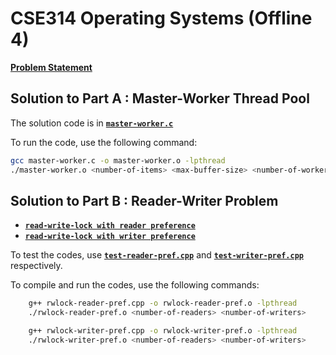 # CSE314 Operating Systems (Offline 4)

**[Problem Statement](https://github.com/fardinanam/CSE314-pthread-synchronization-offline/blob/master/Specifications/314_Pthread_Lab_Assignment.pdf)**

## Solution to Part A : Master-Worker Thread Pool

The solution code is in [**`master-worker.c`**](https://github.com/fardinanam/CSE314-pthread-synchronization-offline/blob/master/Offline4NecessaryCodes/master-worker/master-worker.c)

To run the code, use the following command:

```bash
gcc master-worker.c -o master-worker.o -lpthread
./master-worker.o <number-of-items> <max-buffer-size> <number-of-worker> <number-of-producer>
```

## Solution to Part B : Reader-Writer Problem
- [**`read-write-lock with reader preference`**](https://github.com/fardinanam/CSE314-pthread-synchronization-offline/blob/master/Offline4NecessaryCodes/rwlock/rwlock-reader-pref.cpp)
- [**`read-write-lock with writer preference`**](https://github.com/fardinanam/CSE314-pthread-synchronization-offline/blob/master/Offline4NecessaryCodes/rwlock/rwlock-writer-pref.cpp)

To test the codes, use [**`test-reader-pref.cpp`**](https://github.com/fardinanam/CSE314-pthread-synchronization-offline/blob/master/Offline4NecessaryCodes/rwlock/test-reader-pref.cpp) and [**`test-writer-pref.cpp`**](https://github.com/fardinanam/CSE314-pthread-synchronization-offline/blob/master/Offline4NecessaryCodes/rwlock/rwlock-writer-pref.cpp) respectively.

To compile and run the codes, use the following commands:

```bash
    g++ rwlock-reader-pref.cpp -o rwlock-reader-pref.o -lpthread
    ./rwlock-reader-pref.o <number-of-readers> <number-of-writers>
```

```bash
    g++ rwlock-writer-pref.cpp -o rwlock-writer-pref.o -lpthread
    ./rwlock-writer-pref.o <number-of-readers> <number-of-writers>
```